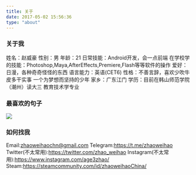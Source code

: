 ```yaml
---
title: 关于
date: 2017-05-02 15:56:36
type: "about"
---
```



### 关于我

姓名：赵威豪
性别：男
年龄：21
日常技能：Android开发，会一点前端
在学校学的技能：Photoshop,Maya,AfterEffects,Premiere,Flash等等软件的操作
爱好：日漫，各种奇奇怪怪的东西
语言能力：英语(CET6)
性格：不善言辞，喜欢少吹牛皮多干实事
一个为梦想而坚持的少年
家乡：广东江门
学历：目前在韩山师范学院（潮州）读大三 教育技术学专业

### 最喜欢的句子

![](http://op4e089f0.bkt.clouddn.com/-1734300004.jpg)

### 如何找我

Email:zhaoweihaochn@gmail.com
Telegram:https://t.me/zhaoweihao
Twitter(不太常用):https://twitter.com/zhao_weihao
Instagram(不太常用):https://www.instagram.com/age3zhao/
Steam:https://steamcommunity.com/id/zhaoweihaoChina/



